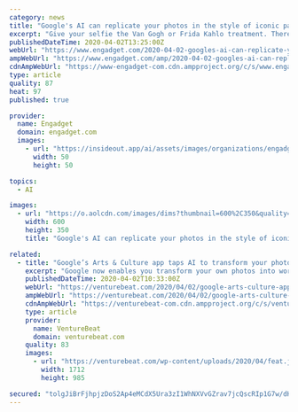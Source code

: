 ```yaml
---
category: news
title: "Google's AI can replicate your photos in the style of iconic paintings"
excerpt: "Give your selfie the Van Gogh or Frida Kahlo treatment. There are loads of apps out there that use filters to turn your photos into works of art. You can give your selfie a delicate watercolor feel, for example, or ramp up the colors and composition to create a frenzied portrait of your pet. Now, thanks to Google, you can give your pics a ..."
publishedDateTime: 2020-04-02T13:25:00Z
webUrl: "https://www.engadget.com/2020-04-02-googles-ai-can-replicate-your-photos-in-the-style-of-iconic-pai.html"
ampWebUrl: "https://www.engadget.com/amp/2020-04-02-googles-ai-can-replicate-your-photos-in-the-style-of-iconic-pai.html"
cdnAmpWebUrl: "https://www-engadget-com.cdn.ampproject.org/c/s/www.engadget.com/amp/2020-04-02-googles-ai-can-replicate-your-photos-in-the-style-of-iconic-pai.html"
type: article
quality: 87
heat: 97
published: true

provider:
  name: Engadget
  domain: engadget.com
  images:
    - url: "https://insideout.app/ai/assets/images/organizations/engadget.com-50x50.jpg"
      width: 50
      height: 50

topics:
  - AI

images:
  - url: "https://o.aolcdn.com/images/dims?thumbnail=600%2C350&quality=80&image_uri=https%3A%2F%2Fo.aolcdn.com%2Fimages%2Fdims%3Fcrop%3D1047%252C515%252C0%252C0%26quality%3D85%26format%3Djpg%26resize%3D1600%252C787%26image_uri%3Dhttps%253A%252F%252Fs.yimg.com%252Fos%252Fcreatr-uploaded-images%252F2020-04%252F11444630-74d3-11ea-8fd3-cfe58dc9977a%26client%3Da1acac3e1b3290917d92%26signature%3D02a403889e374724b21bc2bc600bc08c680048e8&client=amp-blogside-v2&signature=27771436105e27389fe03adf7fc93c1ce21162a5"
    width: 600
    height: 350
    title: "Google's AI can replicate your photos in the style of iconic paintings"

related:
  - title: "Google’s Arts & Culture app taps AI to transform your photos into works of art"
    excerpt: "Google now enables you transform your own photos into works of art using a new tool inside its Arts & Culture mobile app. Art Transfer, as the new feature is called, is underpinned by an AI-powered algorithm that analyzes famous paintings to replicate the style in any photo that you take. “Art Transfer doesn’t just blend the two things or ..."
    publishedDateTime: 2020-04-02T10:33:00Z
    webUrl: "https://venturebeat.com/2020/04/02/google-arts-culture-app-taps-ai-to-transform-your-photos-into-works-of-art/"
    ampWebUrl: "https://venturebeat.com/2020/04/02/google-arts-culture-app-taps-ai-to-transform-your-photos-into-works-of-art/amp/"
    cdnAmpWebUrl: "https://venturebeat-com.cdn.ampproject.org/c/s/venturebeat.com/2020/04/02/google-arts-culture-app-taps-ai-to-transform-your-photos-into-works-of-art/amp/"
    type: article
    provider:
      name: VentureBeat
      domain: venturebeat.com
    quality: 83
    images:
      - url: "https://venturebeat.com/wp-content/uploads/2020/04/feat.jpg?fit=1712%2C985&strip=all"
        width: 1712
        height: 985

secured: "tolgJiBrFjhpjzDoS2Ap4eMCdX5Ura3zI1WhNXVvGZrav7jcQscRIp1G7w/dHxsjV0cAD3Fpt/49yhyibaB8a9jlJ/9cYGk9zzl9HKWEHJNMuse+O3y36oBR4ExFIDEtJqvcZjwgKgynwyU3I7JLH/V3RA4AI/8J/jBnLlaJfDiw5gYtUOlLgrlxRaZSKOIe5f2ccFuwirOYcIH0rYPGLyVoGrXcKfw8LaVnAwnnKF/i80MZaEF5ll6aIqcaBZBxnNqLK+K45R5ZbK4AqHSpW7hjlwbpfUoQjTg1fz9VxPMou4nTkfahVERYRWbN2ENS;irdC5k1G5krLrgJsbQUgmg=="
---
```


